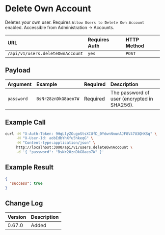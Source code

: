 # Delete Own Account

Deletes your own user. Requires `Allow Users to Delete Own Account` enabled. Accessible from Administration -> Accounts.

| URL | Requires Auth | HTTP Method |
| :--- | :--- | :--- |
| `/api/v1/users.deleteOwnAccount` | `yes` | `POST` |

## Payload

| Argument | Example | Required | Description |
| :--- | :--- | :--- | :--- |
| `password` | `BsNr28znDkG8aeo7W` | Required | The password of user (encrypted in SHA256). |

## Example Call

```bash
curl -H "X-Auth-Token: 9HqLlyZOugoStsXCUfD_0YdwnNnunAJF8V47U3QHXSq" \
     -H "X-User-Id: aobEdbYhXfu5hkeqG" \
     -H "Content-type:application/json" \
     http://localhost:3000/api/v1/users.deleteOwnAccount \
     -d '{ "password": "BsNr28znDkG8aeo7W" }'
```

## Example Result

```json
{
  "success": true
}
```

## Change Log

| Version | Description |
| :--- | :--- |
| 0.67.0 | Added |
